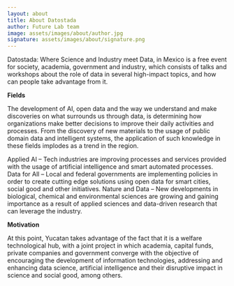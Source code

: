 ```yaml
---
layout: about
title: About Datostada
author: Future Lab team
image: assets/images/about/author.jpg
signature: assets/images/about/signature.png
---
```


Datostada: Where Science and Industry meet Data, in Mexico is a free event for society, academia, government and industry, which consists of talks and workshops about the role of data in several high-impact topics, and how can people take advantage from it.

<b>Fields</b>

The development of AI, open data and the way we understand and make discoveries on what surrounds us through data, is determining how organizations make better decisions to improve their daily activities and processes. From the discovery of new materials to the usage of public domain data and intelligent systems, the application of such knowledge in these fields implodes as a trend in the region.

Applied AI – Tech industries are improving processes and services provided with the usage of artificial intelligence and smart automated processes.
Data for All – Local and federal governments are implementing policies in order to create cutting edge solutions using open data for smart cities, social good and other initiatives.
Nature and Data – New developments in biological, chemical and environmental sciences are growing and gaining importance as a result of applied sciences and data-driven research that can leverage the industry.

<b>Motivation</b>

At this point, Yucatan takes advantage of the fact that it is a welfare technological hub, with a joint project in which academia, capital funds, private companies and government converge with the objective of encouraging the development of information technologies, addressing and enhancing data science, artificial intelligence and their disruptive impact in science and social good, among others.
